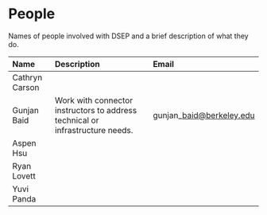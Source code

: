 # People

Names of people involved with DSEP and a brief description of what they do.

| Name | Description | Email |
| :--- | :--- | :--- |
| Cathryn Carson |  |  |
| Gunjan Baid | Work with connector instructors to address technical or infrastructure needs. | gunjan\_baid@berkeley.edu |
| Aspen Hsu |  |  |
| Ryan Lovett |  |  |
| Yuvi Panda |  |  |




